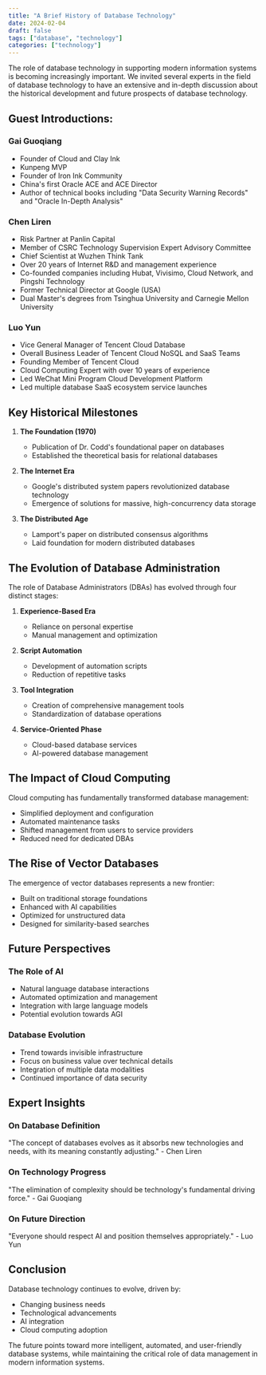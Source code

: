 ```yaml
---
title: "A Brief History of Database Technology"
date: 2024-02-04
draft: false
tags: ["database", "technology"]
categories: ["technology"]
---
```


The role of database technology in supporting modern information systems is becoming increasingly important. We invited several experts in the field of database technology to have an extensive and in-depth discussion about the historical development and future prospects of database technology.

## Guest Introductions:

### Gai Guoqiang
- Founder of Cloud and Clay Ink
- Kunpeng MVP
- Founder of Iron Ink Community
- China's first Oracle ACE and ACE Director
- Author of technical books including "Data Security Warning Records" and "Oracle In-Depth Analysis"

### Chen Liren
- Risk Partner at Panlin Capital
- Member of CSRC Technology Supervision Expert Advisory Committee
- Chief Scientist at Wuzhen Think Tank
- Over 20 years of Internet R&D and management experience
- Co-founded companies including Hubat, Vivisimo, Cloud Network, and Pingshi Technology
- Former Technical Director at Google (USA)
- Dual Master's degrees from Tsinghua University and Carnegie Mellon University

### Luo Yun
- Vice General Manager of Tencent Cloud Database
- Overall Business Leader of Tencent Cloud NoSQL and SaaS Teams
- Founding Member of Tencent Cloud
- Cloud Computing Expert with over 10 years of experience
- Led WeChat Mini Program Cloud Development Platform
- Led multiple database SaaS ecosystem service launches

## Key Historical Milestones

1. **The Foundation (1970)**
   - Publication of Dr. Codd's foundational paper on databases
   - Established the theoretical basis for relational databases

2. **The Internet Era**
   - Google's distributed system papers revolutionized database technology
   - Emergence of solutions for massive, high-concurrency data storage

3. **The Distributed Age**
   - Lamport's paper on distributed consensus algorithms
   - Laid foundation for modern distributed databases

## The Evolution of Database Administration

The role of Database Administrators (DBAs) has evolved through four distinct stages:

1. **Experience-Based Era**
   - Reliance on personal expertise
   - Manual management and optimization

2. **Script Automation**
   - Development of automation scripts
   - Reduction of repetitive tasks

3. **Tool Integration**
   - Creation of comprehensive management tools
   - Standardization of database operations

4. **Service-Oriented Phase**
   - Cloud-based database services
   - AI-powered database management

## The Impact of Cloud Computing

Cloud computing has fundamentally transformed database management:
- Simplified deployment and configuration
- Automated maintenance tasks
- Shifted management from users to service providers
- Reduced need for dedicated DBAs

## The Rise of Vector Databases

The emergence of vector databases represents a new frontier:
- Built on traditional storage foundations
- Enhanced with AI capabilities
- Optimized for unstructured data
- Designed for similarity-based searches

## Future Perspectives

### The Role of AI
- Natural language database interactions
- Automated optimization and management
- Integration with large language models
- Potential evolution towards AGI

### Database Evolution
- Trend towards invisible infrastructure
- Focus on business value over technical details
- Integration of multiple data modalities
- Continued importance of data security

## Expert Insights

### On Database Definition
"The concept of databases evolves as it absorbs new technologies and needs, with its meaning constantly adjusting." - Chen Liren

### On Technology Progress
"The elimination of complexity should be technology's fundamental driving force." - Gai Guoqiang

### On Future Direction
"Everyone should respect AI and position themselves appropriately." - Luo Yun

## Conclusion

Database technology continues to evolve, driven by:
- Changing business needs
- Technological advancements
- AI integration
- Cloud computing adoption

The future points toward more intelligent, automated, and user-friendly database systems, while maintaining the critical role of data management in modern information systems.